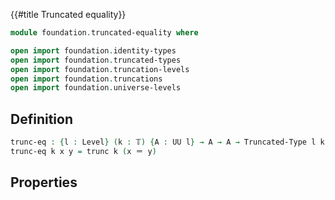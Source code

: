 {{#title  Truncated equality}}

```agda
module foundation.truncated-equality where

open import foundation.identity-types
open import foundation.truncated-types
open import foundation.truncation-levels
open import foundation.truncations
open import foundation.universe-levels
```

## Definition

```agda
trunc-eq : {l : Level} (k : 𝕋) {A : UU l} → A → A → Truncated-Type l k
trunc-eq k x y = trunc k (x ＝ y)
```

## Properties
